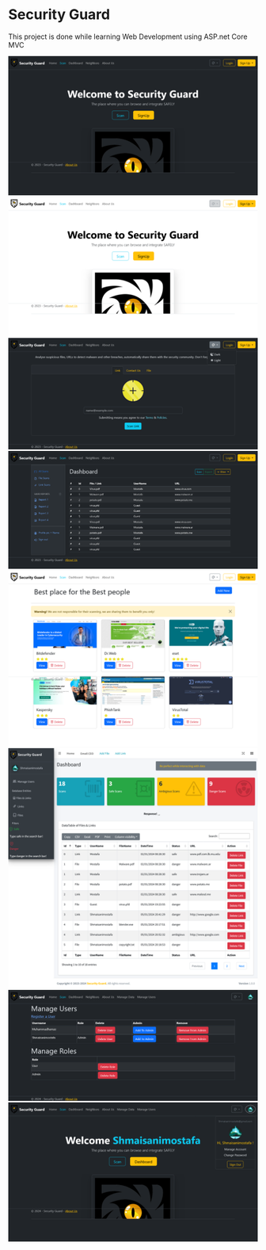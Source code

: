 # Security Guard

This project is done while learning Web Development using ASP.net Core MVC

![Screenshot1](<./Github%20Repo%20Images/Screenshot%20(1).png>)
![Screenshot2](<./Github%20Repo%20Images/Screenshot%20(2).png>)
![Screenshot3](<./Github%20Repo%20Images/Screenshot%20(3).png>)
![Screenshot4](<./Github%20Repo%20Images/Screenshot%20(4).png>)
![Screenshot5](<./Github%20Repo%20Images/Screenshot%20(5).png>)
![Screenshot6](<./Github%20Repo%20Images/Screenshot%20(6).png>)
![Screenshot7](<./Github%20Repo%20Images/Screenshot%20(7).png>)
![Screenshot8](<./Github%20Repo%20Images/Screenshot%20(8).png>)
